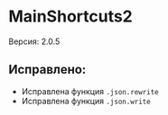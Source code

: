 # MainShortcuts2
Версия: 2.0.5
## Исправлено:
- Исправлена функция `.json.rewrite`
- Исправлена функция `.json.write`